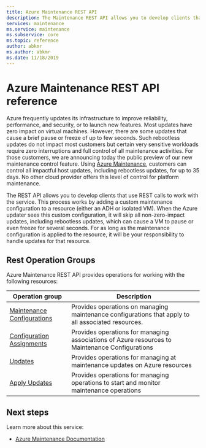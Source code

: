 ```yaml
---
title: Azure Maintenance REST API 
description: The Maintenance REST API allows you to develop clients that use REST calls to work with the service. This process works by adding a custom maintenance configuration to a resource (either an ADH or isolated VM). When the Azure updater sees this custom configuration, it will skip all non-zero-impact updates, including rebootless updates, which can cause a VM to pause or even freeze for several seconds. For as long as the maintenance configuration is applied to the resource, it will be your responsibility to handle updates for that resource. 
services: maintenance
ms.service: maintenance
ms.subservice: core
ms.topic: reference
author: abkmr
ms.author: abkmr
ms.date: 11/18/2019
---
```


# Azure Maintenance REST API reference
Azure frequently updates its infrastructure to improve reliability, performance, and security, or to launch new features. Most updates have zero impact on virtual machines. However, there are some updates that cause a brief pause or freeze of up to few seconds. Such rebootless updates do not impact most customers but certain very sensitive workloads require zero interruptions and full control of all maintenance activities. For those customers, we are announcing today the public  preview of our new maintenance control feature. Using [Azure Maintenance](https://docs.microsoft.com/azure/maintenance/), customers can control all impactful host updates, including rebootless updates, for up to 35 days.  No other cloud provider offers this level of control for platform maintenance. 

The REST API allows you to develop clients that use REST calls to work with the service. This process works by adding a custom maintenance configuration to a resource (either an ADH or isolated VM). When the Azure updater sees this custom configuration, it will skip all non-zero-impact updates, including rebootless updates, which can cause a VM to pause or even freeze for several seconds. For as long as the maintenance configuration is applied to the resource, it will be your responsibility to handle updates for that resource. 

## Rest Operation Groups

Azure Maintenance REST API provides operations for working with the following resources:

| Operation group | Description                                                        |
|-----------------|--------------------------------------------------------------------|
| [Maintenance Configurations](https://docs.microsoft.com/rest/api/maintenance/maintenanceconfigurations) | Provides operations on managing maintenance configurations that apply to all associated resources.|
| [Configuration Assignments](https://docs.microsoft.com/rest/api/maintenance/configurationassignments) | Provides operations for managing associations of Azure resources to Maintenance Configurations |
| [Updates](https://docs.microsoft.com/rest/api/maintenance/applyupdates) | Provides operations for managing at maintenance updates on Azure resources |
| [Apply Updates](https://docs.microsoft.com/rest/api/maintenance/maintenanceconfigurations) | Provides operations for managing operations to start and monitor maintenance operations |

## Next steps

Learn more about this service:
* [Azure Maintenance Documentation](https://docs.microsoft.com/azure/maintenance/)



